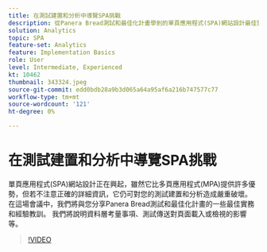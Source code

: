 ```yaml
---
title: 在測試建置和分析中導覽SPA挑戰
description: 從Panera Bread測試和最佳化計畫學到的單頁應用程式(SPA)網站設計最佳實務和經驗教訓。 我們將說明資料層考量事項、測試傳送對頁面載入或檢視的影響
solution: Analytics
topic: SPA
feature-set: Analytics
feature: Implementation Basics
role: User
level: Intermediate, Experienced
kt: 10462
thumbnail: 343324.jpeg
source-git-commit: edd0bdb28a9b3d065a64a95af6a216b747577c77
workflow-type: tm+mt
source-wordcount: '121'
ht-degree: 0%

---
```


# 在測試建置和分析中導覽SPA挑戰

單頁應用程式(SPA)網站設計正在興起，雖然它比多頁應用程式(MPA)提供許多優勢，但若不注意正確的詳細資訊，它仍可對您的測試建置和分析造成嚴重破壞。 在這場會議中，我們將與您分享Panera Bread測試和最佳化計畫的一些最佳實務和經驗教訓。 我們將說明資料層考量事項、測試傳送對頁面載入或檢視的影響等。

>[!VIDEO](https://video.tv.adobe.com/v/343324/?quality=12&learn=on)

